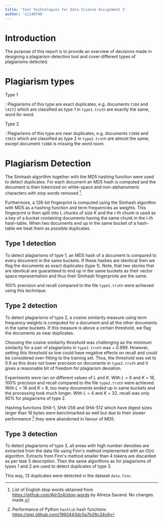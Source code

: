 ```yaml
---
title: 'Text Technologies for Data Science Assignment 3'
author: 's1140740'
---
```


# Introduction

The purpose of this report is to provide an overview of decisions made in designing a plagiarism detection tool and cover different types of plagiarisms detected.

# Plagiarism types

Type 1

:   Plagiarisms of this type are exact duplicates, e.g. documents `t104` and `t4172` which are classified as type 1 in `type1.truth` are exactly the same, word for word.


Type 2

:   Plagiarisms of this type are near duplicates, e.g. documents `t1088` and `t5015` which are classified as type 2 in `type2.truth` are almost the same, except document `t1088` is missing the word _room_.


# Plagiarism Detection

The Simhash algorithm together with the MD5 hashing function were used to detect duplicates. For each document an MD5 hash is computed and the document is then tokenized on white-space and non-alphanumeric characters with stop words removed [^1].

Furthermore, a 128-bit fingerprint is computed using the Simhash algorithm with MD5 as a hashing function and term frequencies as weights. This fingerprint is then split into $L$ chunks of size $K$ and the $i$-th chunk is used as a key of a bucket containing documents having the same chunk in the $i$-th hash-table. When two documents end up in the same bucket of a hash-table we treat them as possible duplicates.

## Type 1 detection

To detect plagiarisms of type 1, an MD5 hash of a document is compared to every document in the same buckets. If these hashes are identical then we flag the documents as exact duplicates (type 1). Note, that two stories that are identical are guaranteed to end up in the same buckets as their vector space representation and thus their Simhash fingerprints are the same.

100% precision and recall compared to the file `type1.truth` were achieved using this technique.

## Type 2 detection

To detect plagiarisms of type 2, a cosine similarity measure using term frequency weights is computed for a document and all the other documents in the same buckets. If this measure is above a certain threshold, we flag the documents as near duplicates.

Choosing the cosine similarity threshold was challenging as the minimum similarity for a pair of plagiarisms in `type2.truth` was ~ 0.999. However, setting this threshold so low could have negative effects on recall and could be considered over-fitting to the training set. Thus, the threshold was set to 0.9 as this does not lower precision on documents in `type2.truth` and it gives a reasonable bit of freedom for plagiarism deviation.

Experiments were ran on different values of $L$ and $K$. With $L$ = 8 and $K$ = 16, 100% precision and recall compared to the file `type2.truth` were achieved. With $L$ = 16 and $K$ = 8, too many documents ended up in same buckets and the processing took much longer. With $L$ = 4 and $K$ = 32, recall was only 90% for plagiarisms of type 2.

Hashing functions SHA-1, SHA-256 and SHA-512 which have digest sizes larger than 16 bytes were benchmarked as well but due to their slower performance [^2] they were abandoned in favour of MD5.

## Type 3 detection

To detect plagiarisms of type 3, all areas with high number densities are extracted from the data file using Finn's method implemented with an $O(n)$ algorithm. Extracts from Finn's method smaller than 4 tokens are discarded as per task 5 description. Then the same algorithms as for plagiarisms of types 1 and 2 are used to detect duplicates of type 3.

This way, 13 duplicates were detected in the dataset `data.finn`.

<!-- # Notes -->

[^1]: List of English stop words obtained from <https://github.com/Alir3z4/stop-words> by Alireza Savand. No changes made.

[^2]: Performance of Python `hashlib` hash functions <https://gist.github.com/1992443dc5a7b26c24c6>
